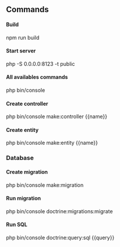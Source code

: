 ## Commands

#### Build
npm run build

#### Start server
php -S 0.0.0.0:8123 -t public

#### All availables commands
php bin/console

#### Create controller
php bin/console make:controller {{name}}

#### Create entity
php bin/console make:entity {{name}}

### Database

#### Create migration
php bin/console make:migration

#### Run migration
php bin/console doctrine:migrations:migrate

#### Run SQL

php bin/console doctrine:query:sql {{query}}